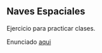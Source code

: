 

## Naves Espaciales

Ejercicio para practicar clases.

Enunciado [aqui](https://docs.google.com/document/d/1Al-9tt3JIGcazysT4-x87oC3pfzrdaLDYsm9HP4cfwA/edit?tab=t.0#heading=h.upaydpkpwbyz)

